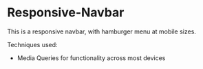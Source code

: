 # Responsive-Navbar

This is a responsive navbar, with hamburger menu at mobile sizes.

Techniques used:

- Media Queries for functionality across most devices
